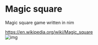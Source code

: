 # Magic square

Magic square game written in nim

<https://en.wikipedia.org/wiki/Magic_square>\
![img](https://upload.wikimedia.org/wikipedia/commons/thumb/e/e4/Magicsquareexample.svg/220px-Magicsquareexample.svg.png)
